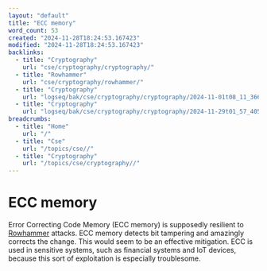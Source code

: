```yaml
---
layout: "default"
title: "ECC memory"
word_count: 53
created: "2024-11-28T18:24:53.167423"
modified: "2024-11-28T18:24:53.167423"
backlinks:
  - title: "Cryptography"
    url: "cse/cryptography/cryptography/"
  - title: "Rowhammer"
    url: "cse/cryptography/rowhammer/"
  - title: "Cryptography"
    url: "logseq/bak/cse/cryptography/cryptography/2024-11-01t08_11_36626zdesktop/"
  - title: "Cryptography"
    url: "logseq/bak/cse/cryptography/cryptography/2024-11-29t01_57_40576zdesktop/"
breadcrumbs:
  - title: "Home"
    url: "/"
  - title: "Cse"
    url: "/topics/cse//"
  - title: "Cryptography"
    url: "/topics/cse/cryptography//"
---
```

# ECC memory

Error Correcting Code Memory (ECC memory) is supposedly resilient to [Rowhammer](docs/cse/cryptography/rowhammer/index/) attacks. ECC memory detects bit tampering and amazingly corrects the change. This would seem to be an effective mitigation.
ECC is used in sensitive systems, such as financial systems and IoT devices, because this sort of exploitation is especially troublesome.

